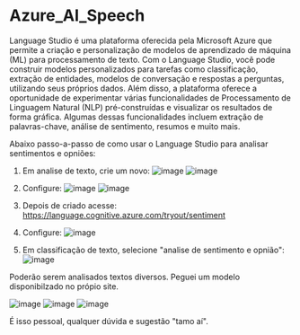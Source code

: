 # Azure_AI_Speech

Language Studio é uma plataforma oferecida pela Microsoft Azure que permite a criação e personalização de modelos de aprendizado de máquina (ML) para processamento de texto. Com o Language Studio, você pode construir modelos personalizados para tarefas como classificação, extração de entidades, modelos de conversação e respostas a perguntas, utilizando seus próprios dados. Além disso, a plataforma oferece a oportunidade de experimentar várias funcionalidades de Processamento de Linguagem Natural (NLP) pré-construídas e visualizar os resultados de forma gráfica. Algumas dessas funcionalidades incluem extração de palavras-chave, análise de sentimento, resumos e muito mais.


Abaixo passo-a-passo de como usar o Language Studio para analisar sentimentos e opniões:

1. Em analise de texto, crie um novo:
![image](https://github.com/noecir/Azure_AI_Speech/assets/161195278/02447c43-a50e-4ba7-ac23-25c2b246379f)
![image](https://github.com/noecir/Azure_AI_Speech/assets/161195278/a7ccf744-2be5-42a0-956c-bed7fecdd13a)

2. Configure:
![image](https://github.com/noecir/Azure_AI_Speech/assets/161195278/a2ac6fd2-3e04-47ce-95e7-0d55fbc99d25)
![image](https://github.com/noecir/Azure_AI_Speech/assets/161195278/9e8af5b6-b407-480b-b0e5-0f2320201629)

3. Depois de criado acesse: https://language.cognitive.azure.com/tryout/sentiment

4. Configure:
![image](https://github.com/noecir/Azure_AI_Speech/assets/161195278/c97fbf10-7609-4557-bca6-67c000d1cc51)

5. Em classificação de texto, selecione "analise de sentimento e opnião":
![image](https://github.com/noecir/Azure_AI_Speech/assets/161195278/937b708c-568a-45fc-90dd-723cc23302ad)

Poderão serem analisados textos diversos. Peguei um modelo disponibilzado no própio site.

![image](https://github.com/noecir/Azure_AI_Speech/assets/161195278/9883f342-ee2f-4d6d-86db-e6860ab3f4f7)
![image](https://github.com/noecir/Azure_AI_Speech/assets/161195278/2d07eb87-fa02-4e46-bb54-b8e231c1d4fc)
![image](https://github.com/noecir/Azure_AI_Speech/assets/161195278/4b38ac09-3b15-4b74-96ed-440b67352f46)


É isso pessoal, qualquer dúvida e sugestão "tamo aí".




